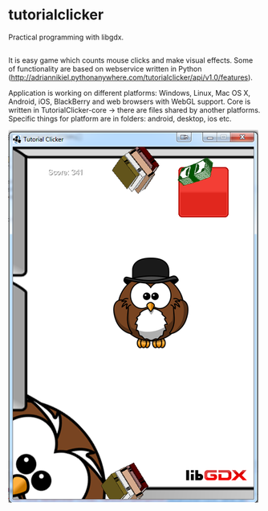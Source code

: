 # tutorialclicker
Practical programming with libgdx. 

##
It is easy game which counts mouse clicks and make visual effects. Some of functionality are based on webservice written in Python (http://adriannikiel.pythonanywhere.com/tutorialclicker/api/v1.0/features).

Application is working on different platforms: Windows, Linux, Mac OS X, Android, iOS, BlackBerry and web browsers with WebGL support.
Core is written in TutorialClicker-core -> there are files shared by another platforms. Specific things for platform are in folders: android, desktop, ios etc.

![](android/assets/TutorialClicker.PNG)
